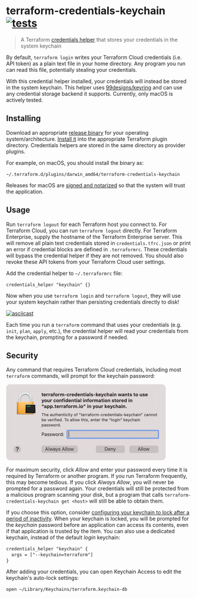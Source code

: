 # terraform-credentials-keychain [![tests](https://github.com/bendrucker/terraform-credentials-keychain/actions/workflows/test.yaml/badge.svg?branch=master)](https://github.com/bendrucker/terraform-credentials-keychain/actions/workflows/test.yaml)

> A Terraform [credentials helper](https://www.terraform.io/docs/commands/cli-config.html#credentials-helpers) that stores your credentials in the system keychain

By default, `terraform login` writes your Terraform Cloud credentials (i.e. API token) as a plain text file in your home directory. Any program you run can read this file, potentially stealing your credentials. 

With this credential helper installed, your credentials will instead be stored in the system keychain. This helper uses [99designs/keyring](https://github.com/99designs/keyring) and can use any credential storage backend it supports. Currently, only macOS is actively tested.

## Installing

Download an appropriate [release binary](https://github.com/bendrucker/terraform-credentials-keychain/releases) for your operating system/architecture. [Install it](https://www.terraform.io/docs/plugins/basics.html#installing-plugins) into the appropriate Terraform plugin directory. Credentials helpers are stored in the same directory as provider plugins.

For example, on macOS, you should install the binary as:

```
~/.terraform.d/plugins/darwin_amd64/terraform-credentials-keychain
```

Releases for macOS are [signed and notarized](https://developer.apple.com/developer-id/) so that the system will trust the application.

## Usage

Run `terraform logout` for each Terraform host you connect to. For Terraform Cloud, you can run `terraform logout` directly. For Terraform Enterprise, supply the hostname of the Terraform Enterprise server. This will remove all plain text credentials stored in `credentials.tfrc.json` or print an error if credential blocks are defined in `.terraformrc`. These credentials will bypass the credential helper if they are not removed. You should also revoke these API tokens from your Terraform Cloud user settings.

Add the credential helper to `~/.terraformrc` file:

```
credentials_helper "keychain" {}
```

Now when you use `terraform login` and `terraform logout`, they will use your system keychain rather than persisting credentials directly to disk!

[![asciicast](https://asciinema.org/a/334212.svg)](https://asciinema.org/a/334212)

Each time you run a `terraform` command that uses your credentials (e.g. `init`, `plan`, `apply`, etc.), the credential helper will read your credentials from the keychain, prompting for a password if needed.

## Security

Any command that requires Terraform Cloud credentials, including most `terraform` commands, will prompt for the keychain password:

<img src="keychain.png" alt="macOS Keychain password prompt" width="434" />

For maximum security, click _Allow_ and enter your password every time it is required by Terraform or another program. If you run Terraform frequently, this may become tedious. If you click _Always Allow_, you will never be prompted for a password again. Your credentials will still be protected from a malicious program scanning your disk, but a program that calls `terraform-credentials-keychain get <host>` will still be able to obtain them. 

If you choose this option, consider [configuring your keychain to lock after a period of inactivity](https://support.apple.com/guide/keychain-access/mac-keychain-password-kyca1242/mac). When your keychain is locked, you will be prompted for the _keychain_ password before an application can access its contents, even if that application is trusted by the item. You can also use a dedicated keychain, instead of the default _login_ keychain:

```hcl
credentials_helper "keychain" {
  args = ["--keychain=terraform"]
}
```

After adding your credentials, you can open Keychain Access to edit the keychain's auto-lock settings:

```sh
open ~/Library/Keychains/terraform.keychain-db
```
